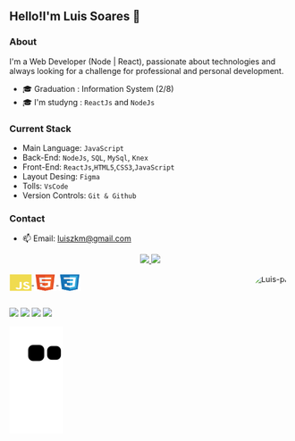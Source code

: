 ## Hello!I'm Luis Soares :wave:
### About
I'm a Web Developer (Node | React), passionate about technologies and always looking for a challenge for professional and personal development.

- :mortar_board: Graduation : Information System (2/8)
- :mortar_board: I'm studyng : `ReactJs` and `NodeJs` 

### Current Stack
- Main Language: `JavaScript`
- Back-End: `NodeJs`, `SQL`, `MySql`, `Knex`
- Front-End: `ReactJs`,`HTML5`,`CSS3`,`JavaScript`
- Layout Desing: `Figma`
- Tolls: `VsCode`
- Version Controls: `Git & Github`

### Contact 
- 📫 Email: luiszkm@gmail.com


<div align="center">
  <a href="https://github.com/luiszkm">
  <img height="180em" src="https://github-readme-stats.vercel.app/api?username=luiszkm&show_icons=true&theme=gotham&include_all_commits=true&count_private=true"/>
  <img height="180em" src="https://github-readme-stats.vercel.app/api/top-langs/?username=luiszkm&layout=compact&langs_count=7&theme=dark "/>
</div>
<div style="display: inline_block"><br>
  <img align="center" alt="Luis-Js" height="30" width="40" src="https://raw.githubusercontent.com/devicons/devicon/master/icons/javascript/javascript-plain.svg">
  <img align="center" alt="Luis-HTML" height="30" width="40" src="https://raw.githubusercontent.com/devicons/devicon/master/icons/html5/html5-original.svg">
  <img align="center" alt="Luis-CSS" height="30" width="40" src="https://raw.githubusercontent.com/devicons/devicon/master/icons/css3/css3-original.svg">
  <img align="right" alt="Luis-pic" height="150" style="border-radius:50px;"
       src="https://cdn.wallpapersafari.com/1/80/TIPFn8.png">
</div>
  
##
  
  
<div>
  <a href="https://www.instagram.com/luis_yoshi" target="_blank"><img src="https://img.shields.io/badge/-Instagram-%23E4405F?style=for-the-badge&logo=instagram&logoColor=white" target="_blank"></a>
 	<a href="https://www.twitch.tv/luiszkm" target="_blank"><img src="https://img.shields.io/badge/Twitch-9146FF?style=for-the-badge&logo=twitch&logoColor=white" target="_blank"></a>
  <a href = "mailto:luiszkm@gmail.com"><img src="https://img.shields.io/badge/-Gmail-%23333?style=for-the-badge&logo=gmail&logoColor=white" target="_blank"></a>
  <a href="https://www.linkedin.com/in/luis-soares-64b0a6227" target="_blank"><img src="https://img.shields.io/badge/-LinkedIn-%230077B5?style=for-the-badge&logo=linkedin&logoColor=white" target="_blank"></a> 
  
  ![Snake animation](https://github.com/luiszkm/Luiszkm/blob/output/github-contribution-grid-snake.svg)


</div>

  

